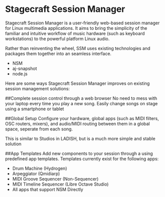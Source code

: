 Stagecraft Session Manager
==========================

Stagecraft Session Manager is a user-friendly web-based session manager for Linux multimedia applications. It aims to bring the simplicity of the familiar and intuitive workflow of music hardware (such as keyboard workstations) to the powerful platform Linux audio.

Rather than reinventing the wheel, SSM uses existing technologies and packages them together into an seamless interface.

- NSM
- aj-snapshot
- node.js

Here are some ways Stagecraft Session Manager improves on existing session management solutions:

##Complete session control through a web browser
No need to mess with your laptop every time you play a new song. Easily change songs on stage using a smartphone or tablet

##Global Setup
Configure your hardware, global apps (such as MIDI filters, OSC routers, mixers), and audio/MIDI routing between them in a global space, seperate from each song. 

This is similar to Studios in LADISH, but is a much more simple and stable solution

##App Templates
Add new components to your session through a using predefined app templates. Templates currently exist for the following apps:

- Drum Machine            (Hydrogen)
- Arpeggiator             (Qmidiarp)
- MIDI Groove Sequencer   (Non-Sequencer)
- MIDI Timeline Sequencer (Libre Octave Studio)
- All apps that support NSM Directly
